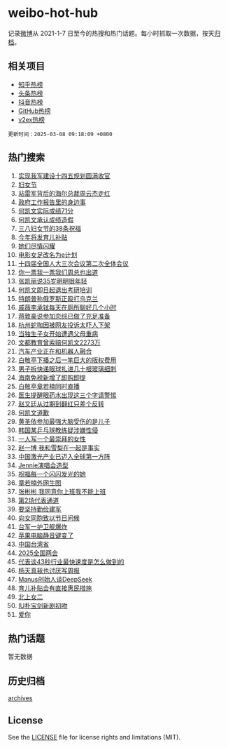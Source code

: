 # weibo-hot-hub

记录[微博](https://www.weibo.com)从 2021-1-7 日至今的热搜和热门话题。每小时抓取一次数据，按天[归档](archives)。

## 相关项目

- [知乎热榜](https://github.com/snaildev/zhihu-hot-hub)
- [头条热榜](https://github.com/snaildev/toutiao-hot-hub)
- [抖音热榜](https://github.com/snaildev/douyin-hot-hub)
- [GitHub热榜](https://github.com/snaildev/github-hot-hub)
- [v2ex热榜](https://github.com/snaildev/v2ex-hot-hub)


`更新时间：2025-03-08 09:18:09 +0800`

## 热门搜索

1. [实现我军建设十四五规划圆满收官](https://m.weibo.cn/search?containerid=100103type%3D1%26t%3D10%26q%3D%23%E5%AE%9E%E7%8E%B0%E6%88%91%E5%86%9B%E5%BB%BA%E8%AE%BE%E5%8D%81%E5%9B%9B%E4%BA%94%E8%A7%84%E5%88%92%E5%9C%86%E6%BB%A1%E6%94%B6%E5%AE%98%23&stream_entry_id=51&isnewpage=1&extparam=seat%3D1%26cate%3D10103%26q%3D%2523%25E5%25AE%259E%25E7%258E%25B0%25E6%2588%2591%25E5%2586%259B%25E5%25BB%25BA%25E8%25AE%25BE%25E5%258D%2581%25E5%259B%259B%25E4%25BA%2594%25E8%25A7%2584%25E5%2588%2592%25E5%259C%2586%25E6%25BB%25A1%25E6%2594%25B6%25E5%25AE%2598%2523%26pos%3D0%26filter_type%3Drealtimehot%26dgr%3D0%26c_type%3D51%26stream_entry_id%3D51%26display_time%3D1741396688%26pre_seqid%3D17413966884960190809154)
1. [妇女节](https://m.weibo.cn/search?containerid=100103type%3D1%26t%3D10%26q%3D%23%E5%A6%87%E5%A5%B3%E8%8A%82%23&stream_entry_id=31&isnewpage=1&extparam=seat%3D1%26band_rank%3D1%26cate%3D5001%26realpos%3D1%26dgr%3D0%26flag%3D16%26stream_entry_id%3D31%26c_type%3D31%26filter_type%3Drealtimehot%26q%3D%2523%25E5%25A6%2587%25E5%25A5%25B3%25E8%258A%2582%2523%26pos%3D0%26lcate%3D5001%26display_time%3D1741396688%26pre_seqid%3D17413966884960190809154)
1. [站雷军背后的海尔总裁周云杰走红](https://m.weibo.cn/search?containerid=100103type%3D1%26t%3D10%26q%3D%23%E7%AB%99%E9%9B%B7%E5%86%9B%E8%83%8C%E5%90%8E%E7%9A%84%E6%B5%B7%E5%B0%94%E6%80%BB%E8%A3%81%E5%91%A8%E4%BA%91%E6%9D%B0%E8%B5%B0%E7%BA%A2%23&stream_entry_id=31&isnewpage=1&extparam=seat%3D1%26band_rank%3D2%26cate%3D5001%26realpos%3D2%26dgr%3D0%26flag%3D0%26stream_entry_id%3D31%26c_type%3D31%26filter_type%3Drealtimehot%26q%3D%2523%25E7%25AB%2599%25E9%259B%25B7%25E5%2586%259B%25E8%2583%258C%25E5%2590%258E%25E7%259A%2584%25E6%25B5%25B7%25E5%25B0%2594%25E6%2580%25BB%25E8%25A3%2581%25E5%2591%25A8%25E4%25BA%2591%25E6%259D%25B0%25E8%25B5%25B0%25E7%25BA%25A2%2523%26pos%3D1%26lcate%3D5001%26display_time%3D1741396688%26pre_seqid%3D17413966884960190809154)
1. [政府工作报告里的身边事](https://m.weibo.cn/search?containerid=100103type%3D1%26t%3D10%26q%3D%23%E6%94%BF%E5%BA%9C%E5%B7%A5%E4%BD%9C%E6%8A%A5%E5%91%8A%E9%87%8C%E7%9A%84%E8%BA%AB%E8%BE%B9%E4%BA%8B%23&stream_entry_id=31&isnewpage=1&extparam=seat%3D1%26band_rank%3D3%26cate%3D5001%26realpos%3D3%26dgr%3D0%26flag%3D0%26stream_entry_id%3D31%26c_type%3D31%26filter_type%3Drealtimehot%26q%3D%2523%25E6%2594%25BF%25E5%25BA%259C%25E5%25B7%25A5%25E4%25BD%259C%25E6%258A%25A5%25E5%2591%258A%25E9%2587%258C%25E7%259A%2584%25E8%25BA%25AB%25E8%25BE%25B9%25E4%25BA%258B%2523%26pos%3D2%26lcate%3D5001%26display_time%3D1741396688%26pre_seqid%3D17413966884960190809154)
1. [何凯文实际成绩71分](https://m.weibo.cn/search?containerid=100103type%3D1%26t%3D10%26q%3D%23%E4%BD%95%E5%87%AF%E6%96%87%E5%AE%9E%E9%99%85%E6%88%90%E7%BB%A971%E5%88%86%23&stream_entry_id=31&isnewpage=1&extparam=seat%3D1%26band_rank%3D4%26cate%3D5001%26realpos%3D4%26dgr%3D0%26flag%3D1%26stream_entry_id%3D31%26c_type%3D31%26filter_type%3Drealtimehot%26q%3D%2523%25E4%25BD%2595%25E5%2587%25AF%25E6%2596%2587%25E5%25AE%259E%25E9%2599%2585%25E6%2588%2590%25E7%25BB%25A971%25E5%2588%2586%2523%26pos%3D3%26lcate%3D5001%26display_time%3D1741396688%26pre_seqid%3D17413966884960190809154)
1. [何凯文承认成绩造假](https://m.weibo.cn/search?containerid=100103type%3D1%26t%3D10%26q%3D%23%E4%BD%95%E5%87%AF%E6%96%87%E6%89%BF%E8%AE%A4%E6%88%90%E7%BB%A9%E9%80%A0%E5%81%87%23&stream_entry_id=31&isnewpage=1&extparam=seat%3D1%26band_rank%3D5%26cate%3D5001%26realpos%3D5%26dgr%3D0%26flag%3D1%26stream_entry_id%3D31%26c_type%3D31%26filter_type%3Drealtimehot%26q%3D%2523%25E4%25BD%2595%25E5%2587%25AF%25E6%2596%2587%25E6%2589%25BF%25E8%25AE%25A4%25E6%2588%2590%25E7%25BB%25A9%25E9%2580%25A0%25E5%2581%2587%2523%26pos%3D4%26lcate%3D5001%26display_time%3D1741396688%26pre_seqid%3D17413966884960190809154)
1. [三八妇女节的38条祝福](https://m.weibo.cn/search?containerid=100103type%3D1%26t%3D10%26q%3D%23%E4%B8%89%E5%85%AB%E5%A6%87%E5%A5%B3%E8%8A%82%E7%9A%8438%E6%9D%A1%E7%A5%9D%E7%A6%8F%23&stream_entry_id=31&isnewpage=1&extparam=seat%3D1%26band_rank%3D6%26cate%3D5001%26realpos%3D6%26dgr%3D0%26flag%3D1%26stream_entry_id%3D31%26c_type%3D31%26filter_type%3Drealtimehot%26q%3D%2523%25E4%25B8%2589%25E5%2585%25AB%25E5%25A6%2587%25E5%25A5%25B3%25E8%258A%2582%25E7%259A%258438%25E6%259D%25A1%25E7%25A5%259D%25E7%25A6%258F%2523%26pos%3D5%26lcate%3D5001%26display_time%3D1741396688%26pre_seqid%3D17413966884960190809154)
1. [今年将发育儿补贴](https://m.weibo.cn/search?containerid=100103type%3D1%26t%3D10%26q%3D%23%E4%BB%8A%E5%B9%B4%E5%B0%86%E5%8F%91%E8%82%B2%E5%84%BF%E8%A1%A5%E8%B4%B4%23&stream_entry_id=31&isnewpage=1&extparam=seat%3D1%26band_rank%3D7%26cate%3D5001%26realpos%3D7%26dgr%3D0%26flag%3D0%26stream_entry_id%3D31%26c_type%3D31%26filter_type%3Drealtimehot%26q%3D%2523%25E4%25BB%258A%25E5%25B9%25B4%25E5%25B0%2586%25E5%258F%2591%25E8%2582%25B2%25E5%2584%25BF%25E8%25A1%25A5%25E8%25B4%25B4%2523%26pos%3D6%26lcate%3D5001%26display_time%3D1741396688%26pre_seqid%3D17413966884960190809154)
1. [她们尽情闪耀](https://m.weibo.cn/search?containerid=100103type%3D1%26t%3D10%26q%3D%23%E5%A5%B9%E4%BB%AC%E5%B0%BD%E6%83%85%E9%97%AA%E8%80%80%23&stream_entry_id=31&isnewpage=1&extparam=seat%3D1%26band_rank%3D8%26cate%3D5001%26realpos%3D8%26dgr%3D0%26flag%3D1%26stream_entry_id%3D31%26c_type%3D31%26filter_type%3Drealtimehot%26q%3D%2523%25E5%25A5%25B9%25E4%25BB%25AC%25E5%25B0%25BD%25E6%2583%2585%25E9%2597%25AA%25E8%2580%2580%2523%26pos%3D7%26lcate%3D5001%26display_time%3D1741396688%26pre_seqid%3D17413966884960190809154)
1. [电影女足改名为e计划](https://m.weibo.cn/search?containerid=100103type%3D1%26t%3D10%26q%3D%E7%94%B5%E5%BD%B1%E5%A5%B3%E8%B6%B3%E6%94%B9%E5%90%8D%E4%B8%BAe%E8%AE%A1%E5%88%92&stream_entry_id=31&isnewpage=1&extparam=seat%3D1%26band_rank%3D9%26cate%3D5001%26realpos%3D9%26dgr%3D0%26flag%3D1%26stream_entry_id%3D31%26c_type%3D31%26filter_type%3Drealtimehot%26q%3D%25E7%2594%25B5%25E5%25BD%25B1%25E5%25A5%25B3%25E8%25B6%25B3%25E6%2594%25B9%25E5%2590%258D%25E4%25B8%25BAe%25E8%25AE%25A1%25E5%2588%2592%26pos%3D8%26lcate%3D5001%26display_time%3D1741396688%26pre_seqid%3D17413966884960190809154)
1. [十四届全国人大三次会议第二次全体会议](https://m.weibo.cn/search?containerid=100103type%3D1%26t%3D10%26q%3D%23%E5%8D%81%E5%9B%9B%E5%B1%8A%E5%85%A8%E5%9B%BD%E4%BA%BA%E5%A4%A7%E4%B8%89%E6%AC%A1%E4%BC%9A%E8%AE%AE%E7%AC%AC%E4%BA%8C%E6%AC%A1%E5%85%A8%E4%BD%93%E4%BC%9A%E8%AE%AE%23&stream_entry_id=31&isnewpage=1&extparam=seat%3D1%26band_rank%3D10%26cate%3D5001%26realpos%3D10%26dgr%3D0%26flag%3D1%26stream_entry_id%3D31%26c_type%3D31%26filter_type%3Drealtimehot%26q%3D%2523%25E5%258D%2581%25E5%259B%259B%25E5%25B1%258A%25E5%2585%25A8%25E5%259B%25BD%25E4%25BA%25BA%25E5%25A4%25A7%25E4%25B8%2589%25E6%25AC%25A1%25E4%25BC%259A%25E8%25AE%25AE%25E7%25AC%25AC%25E4%25BA%258C%25E6%25AC%25A1%25E5%2585%25A8%25E4%25BD%2593%25E4%25BC%259A%25E8%25AE%25AE%2523%26pos%3D9%26lcate%3D5001%26display_time%3D1741396688%26pre_seqid%3D17413966884960190809154)
1. [你一票我一票我们周总也出道](https://m.weibo.cn/search?containerid=100103type%3D1%26t%3D10%26q%3D%23%E4%BD%A0%E4%B8%80%E7%A5%A8%E6%88%91%E4%B8%80%E7%A5%A8%E6%88%91%E4%BB%AC%E5%91%A8%E6%80%BB%E4%B9%9F%E5%87%BA%E9%81%93%23&stream_entry_id=31&isnewpage=1&extparam=seat%3D1%26band_rank%3D11%26cate%3D5001%26realpos%3D11%26dgr%3D0%26flag%3D2%26stream_entry_id%3D31%26c_type%3D31%26filter_type%3Drealtimehot%26q%3D%2523%25E4%25BD%25A0%25E4%25B8%2580%25E7%25A5%25A8%25E6%2588%2591%25E4%25B8%2580%25E7%25A5%25A8%25E6%2588%2591%25E4%25BB%25AC%25E5%2591%25A8%25E6%2580%25BB%25E4%25B9%259F%25E5%2587%25BA%25E9%2581%2593%2523%26pos%3D10%26lcate%3D5001%26display_time%3D1741396688%26pre_seqid%3D17413966884960190809154)
1. [张凯丽说35岁明明很年轻](https://m.weibo.cn/search?containerid=100103type%3D1%26t%3D10%26q%3D%23%E5%BC%A0%E5%87%AF%E4%B8%BD%E8%AF%B435%E5%B2%81%E6%98%8E%E6%98%8E%E5%BE%88%E5%B9%B4%E8%BD%BB%23&stream_entry_id=31&isnewpage=1&extparam=seat%3D1%26band_rank%3D12%26cate%3D5001%26realpos%3D12%26dgr%3D0%26flag%3D0%26stream_entry_id%3D31%26c_type%3D31%26filter_type%3Drealtimehot%26q%3D%2523%25E5%25BC%25A0%25E5%2587%25AF%25E4%25B8%25BD%25E8%25AF%25B435%25E5%25B2%2581%25E6%2598%258E%25E6%2598%258E%25E5%25BE%2588%25E5%25B9%25B4%25E8%25BD%25BB%2523%26pos%3D11%26lcate%3D5001%26display_time%3D1741396688%26pre_seqid%3D17413966884960190809154)
1. [何凯文即日起退出考研培训](https://m.weibo.cn/search?containerid=100103type%3D1%26t%3D10%26q%3D%23%E4%BD%95%E5%87%AF%E6%96%87%E5%8D%B3%E6%97%A5%E8%B5%B7%E9%80%80%E5%87%BA%E8%80%83%E7%A0%94%E5%9F%B9%E8%AE%AD%23&stream_entry_id=31&isnewpage=1&extparam=seat%3D1%26band_rank%3D13%26cate%3D5001%26realpos%3D13%26dgr%3D0%26flag%3D1%26stream_entry_id%3D31%26c_type%3D31%26filter_type%3Drealtimehot%26q%3D%2523%25E4%25BD%2595%25E5%2587%25AF%25E6%2596%2587%25E5%258D%25B3%25E6%2597%25A5%25E8%25B5%25B7%25E9%2580%2580%25E5%2587%25BA%25E8%2580%2583%25E7%25A0%2594%25E5%259F%25B9%25E8%25AE%25AD%2523%26pos%3D12%26lcate%3D5001%26display_time%3D1741396688%26pre_seqid%3D17413966884960190809154)
1. [特朗普称俄罗斯正殴打乌克兰](https://m.weibo.cn/search?containerid=100103type%3D1%26t%3D10%26q%3D%23%E7%89%B9%E6%9C%97%E6%99%AE%E7%A7%B0%E4%BF%84%E7%BD%97%E6%96%AF%E6%AD%A3%E6%AE%B4%E6%89%93%E4%B9%8C%E5%85%8B%E5%85%B0%23&stream_entry_id=31&isnewpage=1&extparam=seat%3D1%26band_rank%3D14%26cate%3D5001%26realpos%3D14%26dgr%3D0%26flag%3D0%26stream_entry_id%3D31%26c_type%3D31%26filter_type%3Drealtimehot%26q%3D%2523%25E7%2589%25B9%25E6%259C%2597%25E6%2599%25AE%25E7%25A7%25B0%25E4%25BF%2584%25E7%25BD%2597%25E6%2596%25AF%25E6%25AD%25A3%25E6%25AE%25B4%25E6%2589%2593%25E4%25B9%258C%25E5%2585%258B%25E5%2585%25B0%2523%26pos%3D13%26lcate%3D5001%26display_time%3D1741396688%26pre_seqid%3D17413966884960190809154)
1. [戚薇李承铉每天在厕所聊好几个小时](https://m.weibo.cn/search?containerid=100103type%3D1%26t%3D10%26q%3D%23%E6%88%9A%E8%96%87%E6%9D%8E%E6%89%BF%E9%93%89%E6%AF%8F%E5%A4%A9%E5%9C%A8%E5%8E%95%E6%89%80%E8%81%8A%E5%A5%BD%E5%87%A0%E4%B8%AA%E5%B0%8F%E6%97%B6%23&stream_entry_id=31&isnewpage=1&extparam=seat%3D1%26band_rank%3D15%26cate%3D5001%26realpos%3D15%26dgr%3D0%26flag%3D0%26stream_entry_id%3D31%26c_type%3D31%26filter_type%3Drealtimehot%26q%3D%2523%25E6%2588%259A%25E8%2596%2587%25E6%259D%258E%25E6%2589%25BF%25E9%2593%2589%25E6%25AF%258F%25E5%25A4%25A9%25E5%259C%25A8%25E5%258E%2595%25E6%2589%2580%25E8%2581%258A%25E5%25A5%25BD%25E5%2587%25A0%25E4%25B8%25AA%25E5%25B0%258F%25E6%2597%25B6%2523%26pos%3D14%26lcate%3D5001%26display_time%3D1741396688%26pre_seqid%3D17413966884960190809154)
1. [蒋敦豪说参加恋综已做了充足准备](https://m.weibo.cn/search?containerid=100103type%3D1%26t%3D10%26q%3D%23%E8%92%8B%E6%95%A6%E8%B1%AA%E8%AF%B4%E5%8F%82%E5%8A%A0%E6%81%8B%E7%BB%BC%E5%B7%B2%E5%81%9A%E4%BA%86%E5%85%85%E8%B6%B3%E5%87%86%E5%A4%87%23&stream_entry_id=31&isnewpage=1&extparam=seat%3D1%26band_rank%3D16%26cate%3D5001%26realpos%3D16%26dgr%3D0%26flag%3D0%26stream_entry_id%3D31%26c_type%3D31%26filter_type%3Drealtimehot%26q%3D%2523%25E8%2592%258B%25E6%2595%25A6%25E8%25B1%25AA%25E8%25AF%25B4%25E5%258F%2582%25E5%258A%25A0%25E6%2581%258B%25E7%25BB%25BC%25E5%25B7%25B2%25E5%2581%259A%25E4%25BA%2586%25E5%2585%2585%25E8%25B6%25B3%25E5%2587%2586%25E5%25A4%2587%2523%26pos%3D15%26lcate%3D5001%26display_time%3D1741396688%26pre_seqid%3D17413966884960190809154)
1. [杭州蛇咖因被网友投诉太吓人下架](https://m.weibo.cn/search?containerid=100103type%3D1%26t%3D10%26q%3D%23%E6%9D%AD%E5%B7%9E%E8%9B%87%E5%92%96%E5%9B%A0%E8%A2%AB%E7%BD%91%E5%8F%8B%E6%8A%95%E8%AF%89%E5%A4%AA%E5%90%93%E4%BA%BA%E4%B8%8B%E6%9E%B6%23&stream_entry_id=31&isnewpage=1&extparam=seat%3D1%26band_rank%3D17%26cate%3D5001%26realpos%3D17%26dgr%3D0%26flag%3D1%26stream_entry_id%3D31%26c_type%3D31%26filter_type%3Drealtimehot%26q%3D%2523%25E6%259D%25AD%25E5%25B7%259E%25E8%259B%2587%25E5%2592%2596%25E5%259B%25A0%25E8%25A2%25AB%25E7%25BD%2591%25E5%258F%258B%25E6%258A%2595%25E8%25AF%2589%25E5%25A4%25AA%25E5%2590%2593%25E4%25BA%25BA%25E4%25B8%258B%25E6%259E%25B6%2523%26pos%3D16%26lcate%3D5001%26display_time%3D1741396688%26pre_seqid%3D17413966884960190809154)
1. [当独生子女开始遭遇父母重病](https://m.weibo.cn/search?containerid=100103type%3D1%26t%3D10%26q%3D%23%E5%BD%93%E7%8B%AC%E7%94%9F%E5%AD%90%E5%A5%B3%E5%BC%80%E5%A7%8B%E9%81%AD%E9%81%87%E7%88%B6%E6%AF%8D%E9%87%8D%E7%97%85%23&stream_entry_id=31&isnewpage=1&extparam=seat%3D1%26band_rank%3D18%26cate%3D5001%26realpos%3D18%26dgr%3D0%26flag%3D0%26stream_entry_id%3D31%26c_type%3D31%26filter_type%3Drealtimehot%26q%3D%2523%25E5%25BD%2593%25E7%258B%25AC%25E7%2594%259F%25E5%25AD%2590%25E5%25A5%25B3%25E5%25BC%2580%25E5%25A7%258B%25E9%2581%25AD%25E9%2581%2587%25E7%2588%25B6%25E6%25AF%258D%25E9%2587%258D%25E7%2597%2585%2523%26pos%3D17%26lcate%3D5001%26display_time%3D1741396688%26pre_seqid%3D17413966884960190809154)
1. [文都教育曾索赔何凯文2273万](https://m.weibo.cn/search?containerid=100103type%3D1%26t%3D10%26q%3D%23%E6%96%87%E9%83%BD%E6%95%99%E8%82%B2%E6%9B%BE%E7%B4%A2%E8%B5%94%E4%BD%95%E5%87%AF%E6%96%872273%E4%B8%87%23&stream_entry_id=31&isnewpage=1&extparam=seat%3D1%26band_rank%3D19%26cate%3D5001%26realpos%3D19%26dgr%3D0%26flag%3D0%26stream_entry_id%3D31%26c_type%3D31%26filter_type%3Drealtimehot%26q%3D%2523%25E6%2596%2587%25E9%2583%25BD%25E6%2595%2599%25E8%2582%25B2%25E6%259B%25BE%25E7%25B4%25A2%25E8%25B5%2594%25E4%25BD%2595%25E5%2587%25AF%25E6%2596%25872273%25E4%25B8%2587%2523%26pos%3D18%26lcate%3D5001%26display_time%3D1741396688%26pre_seqid%3D17413966884960190809154)
1. [汽车产业正在和机器人融合](https://m.weibo.cn/search?containerid=100103type%3D1%26t%3D10%26q%3D%23%E6%B1%BD%E8%BD%A6%E4%BA%A7%E4%B8%9A%E6%AD%A3%E5%9C%A8%E5%92%8C%E6%9C%BA%E5%99%A8%E4%BA%BA%E8%9E%8D%E5%90%88%23&stream_entry_id=31&isnewpage=1&extparam=seat%3D1%26band_rank%3D20%26cate%3D5001%26realpos%3D20%26dgr%3D0%26flag%3D1%26stream_entry_id%3D31%26c_type%3D31%26filter_type%3Drealtimehot%26q%3D%2523%25E6%25B1%25BD%25E8%25BD%25A6%25E4%25BA%25A7%25E4%25B8%259A%25E6%25AD%25A3%25E5%259C%25A8%25E5%2592%258C%25E6%259C%25BA%25E5%2599%25A8%25E4%25BA%25BA%25E8%259E%258D%25E5%2590%2588%2523%26pos%3D19%26lcate%3D5001%26display_time%3D1741396688%26pre_seqid%3D17413966884960190809154)
1. [白敬亭下播之后一笔巨大的版权费用](https://m.weibo.cn/search?containerid=100103type%3D1%26t%3D10%26q%3D%23%E7%99%BD%E6%95%AC%E4%BA%AD%E4%B8%8B%E6%92%AD%E4%B9%8B%E5%90%8E%E4%B8%80%E7%AC%94%E5%B7%A8%E5%A4%A7%E7%9A%84%E7%89%88%E6%9D%83%E8%B4%B9%E7%94%A8%23&stream_entry_id=31&isnewpage=1&extparam=seat%3D1%26band_rank%3D21%26cate%3D5001%26realpos%3D21%26dgr%3D0%26flag%3D2%26stream_entry_id%3D31%26c_type%3D31%26filter_type%3Drealtimehot%26q%3D%2523%25E7%2599%25BD%25E6%2595%25AC%25E4%25BA%25AD%25E4%25B8%258B%25E6%2592%25AD%25E4%25B9%258B%25E5%2590%258E%25E4%25B8%2580%25E7%25AC%2594%25E5%25B7%25A8%25E5%25A4%25A7%25E7%259A%2584%25E7%2589%2588%25E6%259D%2583%25E8%25B4%25B9%25E7%2594%25A8%2523%26pos%3D20%26lcate%3D5001%26display_time%3D1741396688%26pre_seqid%3D17413966884960190809154)
1. [男子拆快递眼球扎进几十根玻璃细刺](https://m.weibo.cn/search?containerid=100103type%3D1%26t%3D10%26q%3D%23%E7%94%B7%E5%AD%90%E6%8B%86%E5%BF%AB%E9%80%92%E7%9C%BC%E7%90%83%E6%89%8E%E8%BF%9B%E5%87%A0%E5%8D%81%E6%A0%B9%E7%8E%BB%E7%92%83%E7%BB%86%E5%88%BA%23&stream_entry_id=31&isnewpage=1&extparam=seat%3D1%26band_rank%3D22%26cate%3D5001%26realpos%3D22%26dgr%3D0%26flag%3D0%26stream_entry_id%3D31%26c_type%3D31%26filter_type%3Drealtimehot%26q%3D%2523%25E7%2594%25B7%25E5%25AD%2590%25E6%258B%2586%25E5%25BF%25AB%25E9%2580%2592%25E7%259C%25BC%25E7%2590%2583%25E6%2589%258E%25E8%25BF%259B%25E5%2587%25A0%25E5%258D%2581%25E6%25A0%25B9%25E7%258E%25BB%25E7%2592%2583%25E7%25BB%2586%25E5%2588%25BA%2523%26pos%3D21%26lcate%3D5001%26display_time%3D1741396688%26pre_seqid%3D17413966884960190809154)
1. [海南免税新增了即购即提](https://m.weibo.cn/search?containerid=100103type%3D1%26t%3D10%26q%3D%23%E6%B5%B7%E5%8D%97%E5%85%8D%E7%A8%8E%E6%96%B0%E5%A2%9E%E4%BA%86%E5%8D%B3%E8%B4%AD%E5%8D%B3%E6%8F%90%23&stream_entry_id=31&isnewpage=1&extparam=seat%3D1%26band_rank%3D23%26cate%3D5001%26realpos%3D23%26dgr%3D0%26flag%3D1%26stream_entry_id%3D31%26c_type%3D31%26filter_type%3Drealtimehot%26q%3D%2523%25E6%25B5%25B7%25E5%258D%2597%25E5%2585%258D%25E7%25A8%258E%25E6%2596%25B0%25E5%25A2%259E%25E4%25BA%2586%25E5%258D%25B3%25E8%25B4%25AD%25E5%258D%25B3%25E6%258F%2590%2523%26pos%3D22%26lcate%3D5001%26display_time%3D1741396688%26pre_seqid%3D17413966884960190809154)
1. [白敬亭章若楠同时直播](https://m.weibo.cn/search?containerid=100103type%3D1%26t%3D10%26q%3D%23%E7%99%BD%E6%95%AC%E4%BA%AD%E7%AB%A0%E8%8B%A5%E6%A5%A0%E5%90%8C%E6%97%B6%E7%9B%B4%E6%92%AD%23&stream_entry_id=31&isnewpage=1&extparam=seat%3D1%26band_rank%3D24%26cate%3D5001%26realpos%3D24%26dgr%3D0%26flag%3D0%26stream_entry_id%3D31%26c_type%3D31%26filter_type%3Drealtimehot%26q%3D%2523%25E7%2599%25BD%25E6%2595%25AC%25E4%25BA%25AD%25E7%25AB%25A0%25E8%258B%25A5%25E6%25A5%25A0%25E5%2590%258C%25E6%2597%25B6%25E7%259B%25B4%25E6%2592%25AD%2523%26pos%3D23%26lcate%3D5001%26display_time%3D1741396688%26pre_seqid%3D17413966884960190809154)
1. [医生提醒眼药水出现这三个字请警惕](https://m.weibo.cn/search?containerid=100103type%3D1%26t%3D10%26q%3D%23%E5%8C%BB%E7%94%9F%E6%8F%90%E9%86%92%E7%9C%BC%E8%8D%AF%E6%B0%B4%E5%87%BA%E7%8E%B0%E8%BF%99%E4%B8%89%E4%B8%AA%E5%AD%97%E8%AF%B7%E8%AD%A6%E6%83%95%23&stream_entry_id=31&isnewpage=1&extparam=seat%3D1%26band_rank%3D25%26cate%3D5001%26realpos%3D25%26dgr%3D0%26flag%3D1%26stream_entry_id%3D31%26c_type%3D31%26filter_type%3Drealtimehot%26q%3D%2523%25E5%258C%25BB%25E7%2594%259F%25E6%258F%2590%25E9%2586%2592%25E7%259C%25BC%25E8%258D%25AF%25E6%25B0%25B4%25E5%2587%25BA%25E7%258E%25B0%25E8%25BF%2599%25E4%25B8%2589%25E4%25B8%25AA%25E5%25AD%2597%25E8%25AF%25B7%25E8%25AD%25A6%25E6%2583%2595%2523%26pos%3D24%26lcate%3D5001%26display_time%3D1741396688%26pre_seqid%3D17413966884960190809154)
1. [赵又廷从过期到翻红只差个反转](https://m.weibo.cn/search?containerid=100103type%3D1%26t%3D10%26q%3D%E8%B5%B5%E5%8F%88%E5%BB%B7%E4%BB%8E%E8%BF%87%E6%9C%9F%E5%88%B0%E7%BF%BB%E7%BA%A2%E5%8F%AA%E5%B7%AE%E4%B8%AA%E5%8F%8D%E8%BD%AC&stream_entry_id=31&isnewpage=1&extparam=seat%3D1%26band_rank%3D26%26cate%3D5001%26realpos%3D26%26dgr%3D0%26flag%3D0%26stream_entry_id%3D31%26c_type%3D31%26filter_type%3Drealtimehot%26q%3D%25E8%25B5%25B5%25E5%258F%2588%25E5%25BB%25B7%25E4%25BB%258E%25E8%25BF%2587%25E6%259C%259F%25E5%2588%25B0%25E7%25BF%25BB%25E7%25BA%25A2%25E5%258F%25AA%25E5%25B7%25AE%25E4%25B8%25AA%25E5%258F%258D%25E8%25BD%25AC%26pos%3D25%26lcate%3D5001%26display_time%3D1741396688%26pre_seqid%3D17413966884960190809154)
1. [何凯文道歉](https://m.weibo.cn/search?containerid=100103type%3D1%26t%3D10%26q%3D%23%E4%BD%95%E5%87%AF%E6%96%87%E9%81%93%E6%AD%89%23&stream_entry_id=31&isnewpage=1&extparam=seat%3D1%26band_rank%3D27%26cate%3D5001%26realpos%3D27%26dgr%3D0%26flag%3D1%26stream_entry_id%3D31%26c_type%3D31%26filter_type%3Drealtimehot%26q%3D%2523%25E4%25BD%2595%25E5%2587%25AF%25E6%2596%2587%25E9%2581%2593%25E6%25AD%2589%2523%26pos%3D26%26lcate%3D5001%26display_time%3D1741396688%26pre_seqid%3D17413966884960190809154)
1. [黄圣依参加最强大脑受伤的是儿子](https://m.weibo.cn/search?containerid=100103type%3D1%26t%3D10%26q%3D%E9%BB%84%E5%9C%A3%E4%BE%9D%E5%8F%82%E5%8A%A0%E6%9C%80%E5%BC%BA%E5%A4%A7%E8%84%91%E5%8F%97%E4%BC%A4%E7%9A%84%E6%98%AF%E5%84%BF%E5%AD%90&stream_entry_id=31&isnewpage=1&extparam=seat%3D1%26band_rank%3D28%26cate%3D5001%26realpos%3D28%26dgr%3D0%26flag%3D0%26stream_entry_id%3D31%26c_type%3D31%26filter_type%3Drealtimehot%26q%3D%25E9%25BB%2584%25E5%259C%25A3%25E4%25BE%259D%25E5%258F%2582%25E5%258A%25A0%25E6%259C%2580%25E5%25BC%25BA%25E5%25A4%25A7%25E8%2584%2591%25E5%258F%2597%25E4%25BC%25A4%25E7%259A%2584%25E6%2598%25AF%25E5%2584%25BF%25E5%25AD%2590%26pos%3D27%26lcate%3D5001%26display_time%3D1741396688%26pre_seqid%3D17413966884960190809154)
1. [韩国某乒乓球教练疑涉嫌性侵](https://m.weibo.cn/search?containerid=100103type%3D1%26t%3D10%26q%3D%23%E9%9F%A9%E5%9B%BD%E6%9F%90%E4%B9%92%E4%B9%93%E7%90%83%E6%95%99%E7%BB%83%E7%96%91%E6%B6%89%E5%AB%8C%E6%80%A7%E4%BE%B5%23&stream_entry_id=31&isnewpage=1&extparam=seat%3D1%26band_rank%3D29%26cate%3D5001%26realpos%3D29%26dgr%3D0%26flag%3D0%26stream_entry_id%3D31%26c_type%3D31%26filter_type%3Drealtimehot%26q%3D%2523%25E9%259F%25A9%25E5%259B%25BD%25E6%259F%2590%25E4%25B9%2592%25E4%25B9%2593%25E7%2590%2583%25E6%2595%2599%25E7%25BB%2583%25E7%2596%2591%25E6%25B6%2589%25E5%25AB%258C%25E6%2580%25A7%25E4%25BE%25B5%2523%26pos%3D28%26lcate%3D5001%26display_time%3D1741396688%26pre_seqid%3D17413966884960190809154)
1. [一人写一个最崇拜的女性](https://m.weibo.cn/search?containerid=100103type%3D1%26t%3D10%26q%3D%23%E4%B8%80%E4%BA%BA%E5%86%99%E4%B8%80%E4%B8%AA%E6%9C%80%E5%B4%87%E6%8B%9C%E7%9A%84%E5%A5%B3%E6%80%A7%23&stream_entry_id=31&isnewpage=1&extparam=seat%3D1%26band_rank%3D30%26cate%3D5001%26realpos%3D30%26dgr%3D0%26flag%3D1%26stream_entry_id%3D31%26c_type%3D31%26filter_type%3Drealtimehot%26q%3D%2523%25E4%25B8%2580%25E4%25BA%25BA%25E5%2586%2599%25E4%25B8%2580%25E4%25B8%25AA%25E6%259C%2580%25E5%25B4%2587%25E6%258B%259C%25E7%259A%2584%25E5%25A5%25B3%25E6%2580%25A7%2523%26pos%3D29%26lcate%3D5001%26display_time%3D1741396688%26pre_seqid%3D17413966884960190809154)
1. [赵一博 我和雪梨在一起是事实](https://m.weibo.cn/search?containerid=100103type%3D1%26t%3D10%26q%3D%E8%B5%B5%E4%B8%80%E5%8D%9A+%E6%88%91%E5%92%8C%E9%9B%AA%E6%A2%A8%E5%9C%A8%E4%B8%80%E8%B5%B7%E6%98%AF%E4%BA%8B%E5%AE%9E&stream_entry_id=31&isnewpage=1&extparam=seat%3D1%26band_rank%3D31%26cate%3D5001%26realpos%3D31%26dgr%3D0%26flag%3D0%26stream_entry_id%3D31%26c_type%3D31%26filter_type%3Drealtimehot%26q%3D%25E8%25B5%25B5%25E4%25B8%2580%25E5%258D%259A%2520%25E6%2588%2591%25E5%2592%258C%25E9%259B%25AA%25E6%25A2%25A8%25E5%259C%25A8%25E4%25B8%2580%25E8%25B5%25B7%25E6%2598%25AF%25E4%25BA%258B%25E5%25AE%259E%26pos%3D30%26lcate%3D5001%26display_time%3D1741396688%26pre_seqid%3D17413966884960190809154)
1. [中国激光产业已迈入全球第一方阵](https://m.weibo.cn/search?containerid=100103type%3D1%26t%3D10%26q%3D%23%E4%B8%AD%E5%9B%BD%E6%BF%80%E5%85%89%E4%BA%A7%E4%B8%9A%E5%B7%B2%E8%BF%88%E5%85%A5%E5%85%A8%E7%90%83%E7%AC%AC%E4%B8%80%E6%96%B9%E9%98%B5%23&stream_entry_id=31&isnewpage=1&extparam=seat%3D1%26band_rank%3D32%26cate%3D5001%26realpos%3D32%26dgr%3D0%26flag%3D1%26stream_entry_id%3D31%26c_type%3D31%26filter_type%3Drealtimehot%26q%3D%2523%25E4%25B8%25AD%25E5%259B%25BD%25E6%25BF%2580%25E5%2585%2589%25E4%25BA%25A7%25E4%25B8%259A%25E5%25B7%25B2%25E8%25BF%2588%25E5%2585%25A5%25E5%2585%25A8%25E7%2590%2583%25E7%25AC%25AC%25E4%25B8%2580%25E6%2596%25B9%25E9%2598%25B5%2523%26pos%3D31%26lcate%3D5001%26display_time%3D1741396688%26pre_seqid%3D17413966884960190809154)
1. [Jennie演唱会造型](https://m.weibo.cn/search?containerid=100103type%3D1%26t%3D10%26q%3DJennie%E6%BC%94%E5%94%B1%E4%BC%9A%E9%80%A0%E5%9E%8B&stream_entry_id=31&isnewpage=1&extparam=seat%3D1%26band_rank%3D33%26cate%3D5001%26realpos%3D33%26dgr%3D0%26flag%3D1%26stream_entry_id%3D31%26c_type%3D31%26filter_type%3Drealtimehot%26q%3DJennie%25E6%25BC%2594%25E5%2594%25B1%25E4%25BC%259A%25E9%2580%25A0%25E5%259E%258B%26pos%3D32%26lcate%3D5001%26display_time%3D1741396688%26pre_seqid%3D17413966884960190809154)
1. [祝福每一个闪闪发光的她](https://m.weibo.cn/search?containerid=100103type%3D1%26t%3D10%26q%3D%23%E7%A5%9D%E7%A6%8F%E6%AF%8F%E4%B8%80%E4%B8%AA%E9%97%AA%E9%97%AA%E5%8F%91%E5%85%89%E7%9A%84%E5%A5%B9%23&stream_entry_id=31&isnewpage=1&extparam=seat%3D1%26band_rank%3D34%26cate%3D5001%26realpos%3D34%26dgr%3D0%26flag%3D1%26stream_entry_id%3D31%26c_type%3D31%26filter_type%3Drealtimehot%26q%3D%2523%25E7%25A5%259D%25E7%25A6%258F%25E6%25AF%258F%25E4%25B8%2580%25E4%25B8%25AA%25E9%2597%25AA%25E9%2597%25AA%25E5%258F%2591%25E5%2585%2589%25E7%259A%2584%25E5%25A5%25B9%2523%26pos%3D33%26lcate%3D5001%26display_time%3D1741396688%26pre_seqid%3D17413966884960190809154)
1. [章若楠外网生图](https://m.weibo.cn/search?containerid=100103type%3D1%26t%3D10%26q%3D%23%E7%AB%A0%E8%8B%A5%E6%A5%A0%E5%A4%96%E7%BD%91%E7%94%9F%E5%9B%BE%23&stream_entry_id=31&isnewpage=1&extparam=seat%3D1%26band_rank%3D35%26cate%3D5001%26realpos%3D35%26dgr%3D0%26flag%3D0%26stream_entry_id%3D31%26c_type%3D31%26filter_type%3Drealtimehot%26q%3D%2523%25E7%25AB%25A0%25E8%258B%25A5%25E6%25A5%25A0%25E5%25A4%2596%25E7%25BD%2591%25E7%2594%259F%25E5%259B%25BE%2523%26pos%3D34%26lcate%3D5001%26display_time%3D1741396688%26pre_seqid%3D17413966884960190809154)
1. [张彬彬 我同意你上班我不能上班](https://m.weibo.cn/search?containerid=100103type%3D1%26t%3D10%26q%3D%E5%BC%A0%E5%BD%AC%E5%BD%AC+%E6%88%91%E5%90%8C%E6%84%8F%E4%BD%A0%E4%B8%8A%E7%8F%AD%E6%88%91%E4%B8%8D%E8%83%BD%E4%B8%8A%E7%8F%AD&stream_entry_id=31&isnewpage=1&extparam=seat%3D1%26band_rank%3D36%26cate%3D5001%26realpos%3D36%26dgr%3D0%26flag%3D0%26stream_entry_id%3D31%26c_type%3D31%26filter_type%3Drealtimehot%26q%3D%25E5%25BC%25A0%25E5%25BD%25AC%25E5%25BD%25AC%2520%25E6%2588%2591%25E5%2590%258C%25E6%2584%258F%25E4%25BD%25A0%25E4%25B8%258A%25E7%258F%25AD%25E6%2588%2591%25E4%25B8%258D%25E8%2583%25BD%25E4%25B8%258A%25E7%258F%25AD%26pos%3D35%26lcate%3D5001%26display_time%3D1741396688%26pre_seqid%3D17413966884960190809154)
1. [第2场代表通道](https://m.weibo.cn/search?containerid=100103type%3D1%26t%3D10%26q%3D%23%E7%AC%AC2%E5%9C%BA%E4%BB%A3%E8%A1%A8%E9%80%9A%E9%81%93%23&stream_entry_id=31&isnewpage=1&extparam=seat%3D1%26band_rank%3D37%26cate%3D5001%26realpos%3D37%26dgr%3D0%26flag%3D1%26stream_entry_id%3D31%26c_type%3D31%26filter_type%3Drealtimehot%26q%3D%2523%25E7%25AC%25AC2%25E5%259C%25BA%25E4%25BB%25A3%25E8%25A1%25A8%25E9%2580%259A%25E9%2581%2593%2523%26pos%3D36%26lcate%3D5001%26display_time%3D1741396688%26pre_seqid%3D17413966884960190809154)
1. [要坚持勤俭建军](https://m.weibo.cn/search?containerid=100103type%3D1%26t%3D10%26q%3D%23%E8%A6%81%E5%9D%9A%E6%8C%81%E5%8B%A4%E4%BF%AD%E5%BB%BA%E5%86%9B%23&stream_entry_id=31&isnewpage=1&extparam=seat%3D1%26band_rank%3D38%26cate%3D5001%26realpos%3D38%26dgr%3D0%26flag%3D0%26stream_entry_id%3D31%26c_type%3D31%26filter_type%3Drealtimehot%26q%3D%2523%25E8%25A6%2581%25E5%259D%259A%25E6%258C%2581%25E5%258B%25A4%25E4%25BF%25AD%25E5%25BB%25BA%25E5%2586%259B%2523%26pos%3D37%26lcate%3D5001%26display_time%3D1741396688%26pre_seqid%3D17413966884960190809154)
1. [向女同胞致以节日问候](https://m.weibo.cn/search?containerid=100103type%3D1%26t%3D10%26q%3D%23%E5%90%91%E5%A5%B3%E5%90%8C%E8%83%9E%E8%87%B4%E4%BB%A5%E8%8A%82%E6%97%A5%E9%97%AE%E5%80%99%23&stream_entry_id=31&isnewpage=1&extparam=seat%3D1%26band_rank%3D39%26cate%3D5001%26realpos%3D39%26dgr%3D0%26flag%3D0%26stream_entry_id%3D31%26c_type%3D31%26filter_type%3Drealtimehot%26q%3D%2523%25E5%2590%2591%25E5%25A5%25B3%25E5%2590%258C%25E8%2583%259E%25E8%2587%25B4%25E4%25BB%25A5%25E8%258A%2582%25E6%2597%25A5%25E9%2597%25AE%25E5%2580%2599%2523%26pos%3D38%26lcate%3D5001%26display_time%3D1741396688%26pre_seqid%3D17413966884960190809154)
1. [台军一护卫舰爆炸](https://m.weibo.cn/search?containerid=100103type%3D1%26t%3D10%26q%3D%23%E5%8F%B0%E5%86%9B%E4%B8%80%E6%8A%A4%E5%8D%AB%E8%88%B0%E7%88%86%E7%82%B8%23&stream_entry_id=31&isnewpage=1&extparam=seat%3D1%26band_rank%3D40%26cate%3D5001%26realpos%3D40%26dgr%3D0%26flag%3D0%26stream_entry_id%3D31%26c_type%3D31%26filter_type%3Drealtimehot%26q%3D%2523%25E5%258F%25B0%25E5%2586%259B%25E4%25B8%2580%25E6%258A%25A4%25E5%258D%25AB%25E8%2588%25B0%25E7%2588%2586%25E7%2582%25B8%2523%26pos%3D39%26lcate%3D5001%26display_time%3D1741396688%26pre_seqid%3D17413966884960190809154)
1. [苹果电脑静音键变了](https://m.weibo.cn/search?containerid=100103type%3D1%26t%3D10%26q%3D%23%E8%8B%B9%E6%9E%9C%E7%94%B5%E8%84%91%E9%9D%99%E9%9F%B3%E9%94%AE%E5%8F%98%E4%BA%86%23&stream_entry_id=31&isnewpage=1&extparam=seat%3D1%26band_rank%3D41%26cate%3D5001%26realpos%3D41%26dgr%3D0%26flag%3D1%26stream_entry_id%3D31%26c_type%3D31%26filter_type%3Drealtimehot%26q%3D%2523%25E8%258B%25B9%25E6%259E%259C%25E7%2594%25B5%25E8%2584%2591%25E9%259D%2599%25E9%259F%25B3%25E9%2594%25AE%25E5%258F%2598%25E4%25BA%2586%2523%26pos%3D40%26lcate%3D5001%26display_time%3D1741396688%26pre_seqid%3D17413966884960190809154)
1. [中国台湾省](https://m.weibo.cn/search?containerid=100103type%3D1%26t%3D10%26q%3D%23%E4%B8%AD%E5%9B%BD%E5%8F%B0%E6%B9%BE%E7%9C%81%23&stream_entry_id=31&isnewpage=1&extparam=seat%3D1%26band_rank%3D42%26cate%3D5001%26realpos%3D42%26dgr%3D0%26flag%3D0%26stream_entry_id%3D31%26c_type%3D31%26filter_type%3Drealtimehot%26q%3D%2523%25E4%25B8%25AD%25E5%259B%25BD%25E5%258F%25B0%25E6%25B9%25BE%25E7%259C%2581%2523%26pos%3D41%26lcate%3D5001%26display_time%3D1741396688%26pre_seqid%3D17413966884960190809154)
1. [2025全国两会](https://m.weibo.cn/search?containerid=100103type%3D1%26t%3D10%26q%3D%232025%E5%85%A8%E5%9B%BD%E4%B8%A4%E4%BC%9A%23&stream_entry_id=31&isnewpage=1&extparam=seat%3D1%26band_rank%3D43%26cate%3D5001%26realpos%3D43%26dgr%3D0%26flag%3D0%26stream_entry_id%3D31%26c_type%3D31%26filter_type%3Drealtimehot%26q%3D%25232025%25E5%2585%25A8%25E5%259B%25BD%25E4%25B8%25A4%25E4%25BC%259A%2523%26pos%3D42%26lcate%3D5001%26display_time%3D1741396688%26pre_seqid%3D17413966884960190809154)
1. [代表谈43秒行业最快速度是怎么做到的](https://m.weibo.cn/search?containerid=100103type%3D1%26t%3D10%26q%3D%23%E4%BB%A3%E8%A1%A8%E8%B0%8843%E7%A7%92%E8%A1%8C%E4%B8%9A%E6%9C%80%E5%BF%AB%E9%80%9F%E5%BA%A6%E6%98%AF%E6%80%8E%E4%B9%88%E5%81%9A%E5%88%B0%E7%9A%84%23&stream_entry_id=31&isnewpage=1&extparam=seat%3D1%26band_rank%3D44%26cate%3D5001%26realpos%3D44%26dgr%3D0%26flag%3D1%26stream_entry_id%3D31%26c_type%3D31%26filter_type%3Drealtimehot%26q%3D%2523%25E4%25BB%25A3%25E8%25A1%25A8%25E8%25B0%258843%25E7%25A7%2592%25E8%25A1%258C%25E4%25B8%259A%25E6%259C%2580%25E5%25BF%25AB%25E9%2580%259F%25E5%25BA%25A6%25E6%2598%25AF%25E6%2580%258E%25E4%25B9%2588%25E5%2581%259A%25E5%2588%25B0%25E7%259A%2584%2523%26pos%3D43%26lcate%3D5001%26display_time%3D1741396688%26pre_seqid%3D17413966884960190809154)
1. [杨天真我也讨厌写周报](https://m.weibo.cn/search?containerid=100103type%3D1%26t%3D10%26q%3D%E6%9D%A8%E5%A4%A9%E7%9C%9F%E6%88%91%E4%B9%9F%E8%AE%A8%E5%8E%8C%E5%86%99%E5%91%A8%E6%8A%A5&stream_entry_id=31&isnewpage=1&extparam=seat%3D1%26band_rank%3D45%26cate%3D5001%26realpos%3D45%26dgr%3D0%26flag%3D1%26stream_entry_id%3D31%26c_type%3D31%26filter_type%3Drealtimehot%26q%3D%25E6%259D%25A8%25E5%25A4%25A9%25E7%259C%259F%25E6%2588%2591%25E4%25B9%259F%25E8%25AE%25A8%25E5%258E%258C%25E5%2586%2599%25E5%2591%25A8%25E6%258A%25A5%26pos%3D44%26lcate%3D5001%26display_time%3D1741396688%26pre_seqid%3D17413966884960190809154)
1. [Manus创始人谈DeepSeek](https://m.weibo.cn/search?containerid=100103type%3D1%26t%3D10%26q%3D%23Manus%E5%88%9B%E5%A7%8B%E4%BA%BA%E8%B0%88DeepSeek%23&stream_entry_id=31&isnewpage=1&extparam=seat%3D1%26band_rank%3D46%26cate%3D5001%26realpos%3D46%26dgr%3D0%26flag%3D1%26stream_entry_id%3D31%26c_type%3D31%26filter_type%3Drealtimehot%26q%3D%2523Manus%25E5%2588%259B%25E5%25A7%258B%25E4%25BA%25BA%25E8%25B0%2588DeepSeek%2523%26pos%3D45%26lcate%3D5001%26display_time%3D1741396688%26pre_seqid%3D17413966884960190809154)
1. [育儿补贴会有直接惠民措施](https://m.weibo.cn/search?containerid=100103type%3D1%26t%3D10%26q%3D%23%E8%82%B2%E5%84%BF%E8%A1%A5%E8%B4%B4%E4%BC%9A%E6%9C%89%E7%9B%B4%E6%8E%A5%E6%83%A0%E6%B0%91%E6%8E%AA%E6%96%BD%23&stream_entry_id=31&isnewpage=1&extparam=seat%3D1%26band_rank%3D47%26cate%3D5001%26realpos%3D47%26dgr%3D0%26flag%3D0%26stream_entry_id%3D31%26c_type%3D31%26filter_type%3Drealtimehot%26q%3D%2523%25E8%2582%25B2%25E5%2584%25BF%25E8%25A1%25A5%25E8%25B4%25B4%25E4%25BC%259A%25E6%259C%2589%25E7%259B%25B4%25E6%258E%25A5%25E6%2583%25A0%25E6%25B0%2591%25E6%258E%25AA%25E6%2596%25BD%2523%26pos%3D46%26lcate%3D5001%26display_time%3D1741396688%26pre_seqid%3D17413966884960190809154)
1. [北上女二](https://m.weibo.cn/search?containerid=100103type%3D1%26t%3D10%26q%3D%E5%8C%97%E4%B8%8A%E5%A5%B3%E4%BA%8C&stream_entry_id=31&isnewpage=1&extparam=seat%3D1%26band_rank%3D48%26cate%3D5001%26realpos%3D48%26dgr%3D0%26flag%3D0%26stream_entry_id%3D31%26c_type%3D31%26filter_type%3Drealtimehot%26q%3D%25E5%258C%2597%25E4%25B8%258A%25E5%25A5%25B3%25E4%25BA%258C%26pos%3D47%26lcate%3D5001%26display_time%3D1741396688%26pre_seqid%3D17413966884960190809154)
1. [IU朴宝剑新剧初吻](https://m.weibo.cn/search?containerid=100103type%3D1%26t%3D10%26q%3D%23IU%E6%9C%B4%E5%AE%9D%E5%89%91%E6%96%B0%E5%89%A7%E5%88%9D%E5%90%BB%23&stream_entry_id=31&isnewpage=1&extparam=seat%3D1%26band_rank%3D49%26cate%3D5001%26realpos%3D49%26dgr%3D0%26flag%3D0%26stream_entry_id%3D31%26c_type%3D31%26filter_type%3Drealtimehot%26q%3D%2523IU%25E6%259C%25B4%25E5%25AE%259D%25E5%2589%2591%25E6%2596%25B0%25E5%2589%25A7%25E5%2588%259D%25E5%2590%25BB%2523%26pos%3D48%26lcate%3D5001%26display_time%3D1741396688%26pre_seqid%3D17413966884960190809154)
1. [爱你](https://m.weibo.cn/search?containerid=100103type%3D1%26t%3D10%26q%3D%E7%88%B1%E4%BD%A0&stream_entry_id=31&isnewpage=1&extparam=seat%3D1%26band_rank%3D50%26cate%3D5001%26realpos%3D50%26dgr%3D0%26flag%3D0%26stream_entry_id%3D31%26c_type%3D31%26filter_type%3Drealtimehot%26q%3D%25E7%2588%25B1%25E4%25BD%25A0%26pos%3D49%26lcate%3D5001%26display_time%3D1741396688%26pre_seqid%3D17413966884960190809154)

## 热门话题

暂无数据

## 历史归档

[archives](archives)

## License

See the [LICENSE](LICENSE) file for license rights and limitations (MIT).
